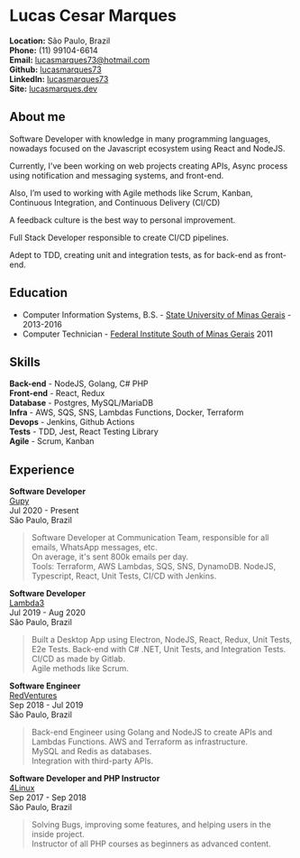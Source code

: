# Lucas Cesar Marques

**Location:** São Paulo, Brazil  
**Phone:** (11)  99104-6614  
**Email:** lucasmarques73@hotmail.com  
**Github:** [lucasmarques73](https://github.com/lucasmarques73)  
**LinkedIn:** [lucasmarques73](https://www.linkedin.com/in/lucasmarques73/)  
**Site:** [lucasmarques.dev](https://www.lucasmarques.dev)

## About me

Software Developer with knowledge in many programming languages, nowadays focused on the Javascript ecosystem using React and NodeJS.

Currently, I've been working on web projects creating APIs, Async process using notification and messaging systems, and front-end.

Also, I’m used to working with Agile methods like Scrum, Kanban, Continuous Integration, and Continuous Delivery (CI/CD)

A feedback culture is the best way to personal improvement.

Full Stack Developer responsible to create CI/CD pipelines.

Adept to TDD, creating unit and integration tests, as for back-end as front-end.

## Education 

* Computer Information Systems, B.S. - [State University of Minas Gerais](http://www.uemg.br/graduacao/cursos2/course/sistemas-de-informacao) - 2013-2016
* Computer Technician - [Federal Institute South of Minas Gerais](https://www.pas.ifsuldeminas.edu.br/) 2011

## Skills

**Back-end** - NodeJS, Golang, C# PHP  
**Front-end** - React, Redux  
**Database** - Postgres, MySQL/MariaDB  
**Infra** - AWS, SQS, SNS, Lambdas Functions, Docker, Terraform  
**Devops** - Jenkins, Github Actions  
**Tests** - TDD, Jest, React Testing Library  
**Agile** - Scrum, Kanban

## Experience

**Software Developer**  
[Gupy](https://www.gupy.io/)  
Jul 2020 - Present  
São Paulo, Brazil
>Software Developer at Communication Team, responsible for all emails, WhatsApp messages, etc.  
On average, it's sent 800k emails per day.  
Tools: Terraform, AWS Lambdas, SQS, SNS, DynamoDB. NodeJS, Typescript, React, Unit Tests, CI/CD with Jenkins.

**Software Developer**  
[Lambda3](https://www.lambda3.com.br/)  
Jul 2019 - Aug 2020  
São Paulo, Brazil
>Built a Desktop App using Electron, NodeJS, React, Redux, Unit Tests, E2e Tests.
Back-end with C# .NET, Unit Tests, and Integration Tests.  
CI/CD as made by Gitlab.  
Agile methods like Scrum.

**Software Engineer**  
[RedVentures](https://www.redventures.com/)  
Sep 2018 - Jul 2019  
São Paulo, Brazil
>Back-end Engineer using Golang and NodeJS to create APIs and Lambdas Functions.
AWS and Terraform as infrastructure.  
MySQL and Redis as databases.  
Integration with third-party APIs.

**Software Developer and PHP Instructor**  
[4Linux](https://www.4linux.com.br/)  
Sep 2017 - Sep 2018  
São Paulo, Brazil
> Solving Bugs, improving some features, and helping users in the inside project.  
Instructor of all PHP courses as beginners as advanced content.
